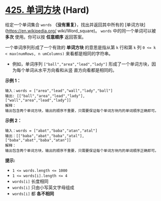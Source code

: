 # [425. 单词方块][link] (Hard)

[link]: https://leetcode.cn/problems/word-squares/

给定一个单词集合 `words` **（没有重复）**，找出并返回其中所有的 [单词方块](https://en.wikipedia.org/
wiki/Word_square)。 `words` 中的同一个单词可以被 **多次** 使用。你可以按 **任意顺序** 返回答案。

一个单词序列形成了一个有效的 **单词方块** 的意思是指从第 `k` 行和第 `k` 列  `0 <= k < max(numRows, n
umColumns)` 来看都是相同的字符串。

- 例如，单词序列 `["ball","area","lead","lady"]` 形成了一个单词方块，因为每个单词从水平方向看和从竖
直方向看都是相同的。

**示例 1：**

```
输入：words = ["area","lead","wall","lady","ball"]
输出: [["ball","area","lead","lady"],
["wall","area","lead","lady"]]
解释：
输出包含两个单词方块，输出的顺序不重要，只需要保证每个单词方块内的单词顺序正确即可。
```

**示例 2：**

```
输入：words = ["abat","baba","atan","atal"]
输出：[["baba","abat","baba","atal"],
["baba","abat","baba","atan"]]
解释：
输出包含两个单词方块，输出的顺序不重要，只需要保证每个单词方块内的单词顺序正确即可。
```

**提示:**

- `1 <= words.length <= 1000`
- `1 <= words[i].length <= 4`
- `words[i]` 长度相同
- `words[i]` 只由小写英文字母组成
- `words[i]` 都 **各不相同**
